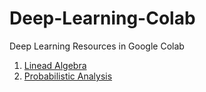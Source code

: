 # Deep-Learning-Colab
Deep Learning Resources in Google Colab


1. [Linead Algebra](https://colab.research.google.com/drive/1hNxdtQHb4EdCkK2hWdqaLBI2rMYlGs8f?usp=sharing)
2. [Probabilistic Analysis](https://colab.research.google.com/drive/1buJc0z1ZlVszvxbk1gQi6nOk8MaPq-ia?usp=sharing)
